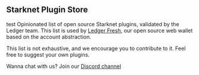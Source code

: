 ## Starknet Plugin Store
test
Opinionated list of open source Starknet plugins, validated by the Ledger team. This list is used by [Ledger Fresh](https://github.com/LedgerHQ/ledger-fresh-management), our open source web wallet based on the account abstraction.

This list is not exhaustive, and we encourage you to contribute to it. Feel free to suggest your own plugins.

Wanna chat with us? Join our [Discord channel](https://discord.com/channels/885256081289379850/1053266126953529374)
